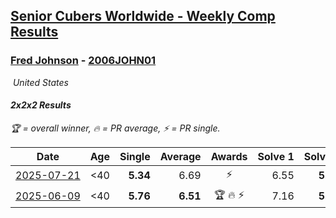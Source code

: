 <style>table {white-space: nowrap;}</style>
<link rel="stylesheet" type="text/css" href="/scw-comp/css/flags.css" />

## [Senior Cubers Worldwide - Weekly Comp Results](/scw-comp/results/)
### [Fred Johnson](README.md) - [2006JOHN01](https://www.worldcubeassociation.org/persons/2006JOHN01?event=222)

<i class="flag flag-US" />&nbsp;United States

#### 2x2x2 Results

<span style="white-space: nowrap;">🏆 = overall winner</span>, <span style="white-space: nowrap;">🔥 = PR average</span>, <span style="white-space: nowrap;">⚡ = PR single</span>.

| Date | Age | Single | Average | Awards | Solve 1 | Solve 2 | Solve 3 | Solve 4 | Solve 5 | Video |
| :--: | :--: | --: | --: | :--: | --: | --: | --: | --: | --: | :-- |
| [2025-07-21](../../results/2025-07-21/222.md) | <40 | **5.34** | 6.69 | ⚡ | 6.55 | **5.34** | 15.00 | 7.42 | 6.11 | [Desktop](https://www.facebook.com/frederick.g.johnson/videos/602110896303937) / [Mobile](https://m.facebook.com/frederick.g.johnson/videos/602110896303937) |
| [2025-06-09](../../results/2025-06-09/222.md) | <40 | **5.76** | **6.51** | 🏆 🔥 ⚡ | 7.16 | **5.76** | 6.03 | 9.67 | 6.35 | [Desktop](https://www.facebook.com/frederick.g.johnson/videos/1083562990306376) / [Mobile](https://m.facebook.com/frederick.g.johnson/videos/1083562990306376) |


<!-- Global site tag (gtag.js) - Google Analytics -->
<script async src="https://www.googletagmanager.com/gtag/js?id=UA-86348435-3"></script>
<script>window.dataLayer = window.dataLayer || []; function gtag() {dataLayer.push(arguments);} gtag('js', new Date()); gtag('config', 'UA-86348435-3');</script>
